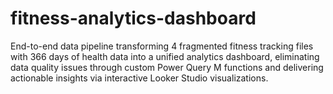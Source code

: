 # fitness-analytics-dashboard
End-to-end data pipeline transforming 4 fragmented fitness tracking files with 366 days of health data into a unified analytics dashboard, eliminating data quality issues through custom Power Query M functions and delivering actionable insights via interactive Looker Studio visualizations.
